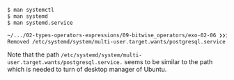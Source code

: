 ```bash
$ man systemctl
$ man systemd
$ man systemd.service
```



```bash
~/.../02-types-operators-expressions/09-bitwise_operators/exo-02-06 ❯❯❯ sudo systemctl disable postgresql
Removed /etc/systemd/system/multi-user.target.wants/postgresql.service.
```

Note that the path `/etc/systemd/system/multi-user.target.wants/postgresql.service.` seems to be similar to the path which is needed to turn of desktop manager of Ubuntu.
